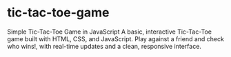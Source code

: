 # tic-tac-toe-game
Simple Tic-Tac-Toe Game in JavaScript
A basic, interactive Tic-Tac-Toe game built with HTML, CSS, and JavaScript. Play against a friend and check who wins!, with real-time updates and a clean, responsive interface.

